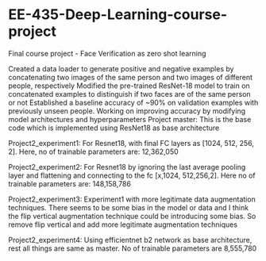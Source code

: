 # EE-435-Deep-Learning-course-project
Final course project - Face Verification as zero shot learning


Created a data loader to generate positive and negative examples by concatenating two images of the same person and two images of different people, respectively
Modified the pre-trained ResNet-18 model to train on concatenated examples to distinguish if two faces are of the same person or not
Established a baseline accuracy of ~90% on validation examples with previously unseen people. Working on improving accuracy by modifying model architectures and hyperparameters
 Project master: This is the base code which is implemented using ResNet18 as base architecture
 
 Project2_experiment1: For Resnet18, with final FC layers as [1024, 512, 256, 2]. Here, no of trainable parameters are: 12,362,050
 
 Project2_experiment2: For Resnet18 by ignoring the last average pooling layer and flattening and connecting to the fc [x,1024, 512,256,2]. Here no of trainable parameters are: 148,158,786

Project2_experiment3: Experiment1 with more legitimate data augmentation techniques. There seems to be some bias in the model or data and I think the flip vertical augmentation technique could be introducing some bias. So remove flip vertical and add more legitimate augmentation techniques

Project2_experiment4: Using efficientnet b2 network as base architecture, rest all things are same as master. No of trainable parameters are 8,555,780
